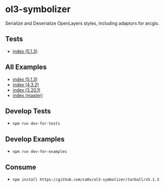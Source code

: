 # ol3-symbolizer
Serialize and Deserialize OpenLayers styles, including adaptors for arcgis.

## Tests
* [index (5.1.3)](https://rawgit.com/ca0v/ol3-symbolizer/v5.1.3/loaders/tests.html)

## All Examples
* [index (5.1.3)](https://rawgit.com/ca0v/ol3-symbolizer/v5.1.3/loaders/examples.html)
* [index (4.3.2)](https://rawgit.com/ca0v/ol3-symbolizer/v4.3.2/rawgit.html)
* [index (3.20.1)](https://rawgit.com/ca0v/ol3-symbolizer/v3.20.1/rawgit.html)
* [index (master)](https://rawgit.com/ca0v/ol3-symbolizer/master/rawgit.html)

## Develop Tests
* `npm run dev-for-tests`

## Develop Examples
* `npm run dev-for-examples`

## Consume
* `npm install https://github.com/ca0v/ol3-symbolizer/tarball/v5.1.3`
